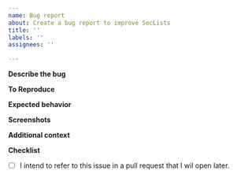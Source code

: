 ```yaml
---
name: Bug report
about: Create a bug report to improve SecLists
title: ''
labels: ''
assignees: ''

---
```


<!--- Hello! Thank you for taking the time to fill out the bug report. Please do note that the bug report form is for broken/incorrect wordlists and not for requesting wordlists to be added/modified. If you want to submit suggestions, you should submit it in the feature request form. -->

**Describe the bug**
<!--- A clear and concise description of what the bug is(Missing entry in file, wonky script behavior, etc) -->

**To Reproduce**
<!--- This section only applies if you are reporting a broken a script. If you are not, delete this section -->

**Expected behavior**
<!--- This section is the same as above -->

**Screenshots**
<!--- If applicable, add screenshots to help explain your problem. -->

**Additional context**
<!--- Add any other context about the problem here that will help us solve the issue 
If you have any sources please add them here -->

**Checklist**
<!-- Tick if applicable -->

- [ ] I intend to refer to this issue in a pull request that I wil open later.